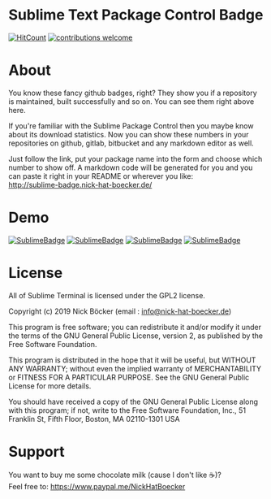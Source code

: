 Sublime Text Package Control Badge
=============

[![HitCount](https://hits.dwyl.com/NickHatBoecker/SublimeTextPackageControlBadge.svg)](https://hits.dwyl.com/NickHatBoecker/SublimeTextPackageControlBadge)
[![contributions welcome](https://img.shields.io/badge/contributions-welcome-brightgreen.svg?style=flat)](https://github.com/NickHatBoecker/SublimeTextPackageControlBadge/issues)

# About

You know these fancy github badges, right? They show you if a repository is maintained, built successfully and so on. You can see them right above here.

If you're familiar with the Sublime Package Control then you maybe know about its download statistics. Now you can show these numbers in your repositories on github, gitlab, bitbucket and any markdown editor as well.

Just follow the link, put your package name into the form and choose which number to show off. A markdown code will be generated for you and you can paste it right in your README or wherever you like:<br>
http://sublime-badge.nick-hat-boecker.de/

# Demo

[![SublimeBadge](http://sublime-badge.nick-hat-boecker.de/badge/total/Copy%2520Filepath%2520With%2520Line%2520Numbers.svg)](http://sublime-badge.nick-hat-boecker.de/)
[![SublimeBadge](http://sublime-badge.nick-hat-boecker.de/badge/windows/Copy%2520Filepath%2520With%2520Line%2520Numbers.svg)](http://sublime-badge.nick-hat-boecker.de/)
[![SublimeBadge](http://sublime-badge.nick-hat-boecker.de/badge/osx/Copy%2520Filepath%2520With%2520Line%2520Numbers.svg)](http://sublime-badge.nick-hat-boecker.de/) [![SublimeBadge](http://sublime-badge.nick-hat-boecker.de/badge/linux/Copy%2520Filepath%2520With%2520Line%2520Numbers.svg)](http://sublime-badge.nick-hat-boecker.de/)

# License

All of Sublime Terminal is licensed under the GPL2 license.

Copyright (c) 2019 Nick Böcker (email : info@nick-hat-boecker.de)

This program is free software; you can redistribute it and/or modify
it under the terms of the GNU General Public License, version 2, as
published by the Free Software Foundation.

This program is distributed in the hope that it will be useful,
but WITHOUT ANY WARRANTY; without even the implied warranty of
MERCHANTABILITY or FITNESS FOR A PARTICULAR PURPOSE.  See the
GNU General Public License for more details.

You should have received a copy of the GNU General Public License
along with this program; if not, write to the Free Software
Foundation, Inc., 51 Franklin St, Fifth Floor, Boston, MA  02110-1301  USA

# Support

You want to buy me some chocolate milk (cause I don't like :coffee:)?<br>
Feel free to: https://www.paypal.me/NickHatBoecker
